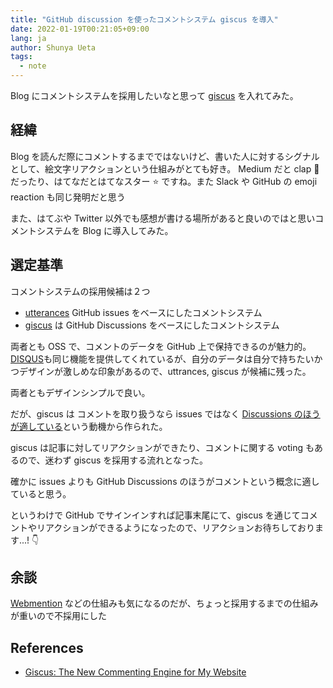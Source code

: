 ```yaml
---
title: "GitHub discussion を使ったコメントシステム giscus を導入"
date: 2022-01-19T00:21:05+09:00
lang: ja
author: Shunya Ueta
tags:
  - note
---
```


Blog にコメントシステムを採用したいなと思って [giscus](https://github.com/giscus/giscus)
を入れてみた。

## 経緯

Blog を読んだ際にコメントするまでではないけど、書いた人に対するシグナルとして、絵文字リアクションという仕組みがとても好き。
Medium だと clap 👏 だったり、はてなだとはてなスター ⭐️ ですね。また Slack や GitHub の emoji reaction も同じ発明だと思う

また、はてぶや Twitter 以外でも感想が書ける場所があると良いのではと思いコメントシステムを Blog に導入してみた。

## 選定基準

コメントシステムの採用候補は２つ

- [utterances](https://github.com/utterance/utterances) GitHub issues をベースにしたコメントシステム
- [giscus](https://github.com/giscus/giscus) は GitHub Discussions をベースにしたコメントシステム

両者とも OSS で、コメントのデータを GitHub 上で保持できるのが魅力的。
[DISQUS](https://disqus.com/)も同じ機能を提供してくれているが、自分のデータは自分で持ちたいかつデザインが激しめな印象があるので、uttrances, giscus が候補に残った。

両者ともデザインシンプルで良い。

だが、giscus は コメントを取り扱うなら issues ではなく [Discussions のほうが適している](https://laymonage.com/posts/giscus)という動機から作られた。

giscus は記事に対してリアクションができたり、コメントに関する voting もあるので、迷わず giscus を採用する流れとなった。

確かに issues よりも GitHub Discussions のほうがコメントという概念に適していると思う。

というわけで GitHub でサインインすれば記事末尾にて、giscus を通じてコメントやリアクションができるようになったので、リアクションお待ちしております...! 👇

## 余談

[Webmention](https://www.w3.org/TR/webmention/) などの仕組みも気になるのだが、ちょっと採用するまでの仕組みが重いので不採用にした

## References

- [Giscus: The New Commenting Engine for My Website](https://zhauniarovich.com/post/2021/2021-06-giscus/)

